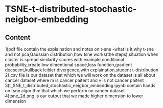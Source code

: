 # TSNE-t-distributed-stochastic-neigbor-embedding
## Content
1)pdf file contain the explaination and notes on t-sne -what is it,why t-sne and not pca,Gaussian distribution,how tsne works(the steps),situation when cluster is spread
similarity scores with example,conditional probability,create low dimentional space,loss function,gradient decscent,kullback leibler divergence,with explaination,student 
t-distribution <br />
2).csv file is our dataset that which we will work on the dataset is all about cancer dataset where m is cancer paitent and v is not cancer paitent <br />
3)t_SNE_t_distributed_stochastic_neigbor_embedding.ipynb contain hands on tsne algorithm  that which we perform on cancer dataset <br />
4)tsne_2d.png is our output that we made higher dimension to lower dimension
